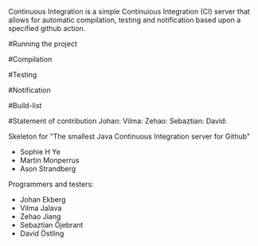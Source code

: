 Continuous Integration is a simple Continuious Integration (CI) server that allows for automatic
compilation, testing and notification based upon a specified github action.

<!-- ADD MORE IN DEPTH PARAGRAPH DESCRIBING PROJECT -->

#Running the project
<!-- 
DESCRIBE THE STANDARD WAY OF COMPILING AND TESTING
mvn test for example 
-->

#Compilation
<!--
DESCRIBE HOW COMPILATION HAS BEEN IMPLEMENTED AND UNIT TESTED
-->

#Testing
<!--
DESCRIBE HOW TEST EXECUTION HAS BEEN IMPLEMENTED AND UNIT TESTED
-->

#Notification
<!--
DESCRIBE HOW NOTIFICATION HAS BEEN IMPLEMENTED AND UNIT TESTED
-->

#Build-list
<!--
GIVE URL FOR BUILD LIST
-->

#Statement of contribution
Johan:
Vilma:
Zehao:
Sebaztian:
David:

Skeleton for "The smallest Java Continuous Integration server for Github"
- Sophie H Ye
- Martin Monperrus
- Ason Strandberg

Programmers and testers:
- Johan Ekberg
- Vilma Jalava
- Zehao Jiang
- Sebaztian Öjebrant
- David Östling